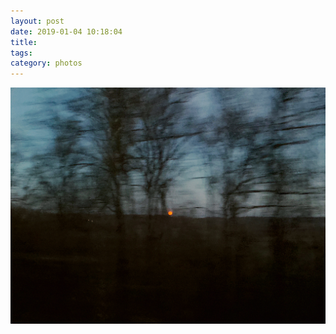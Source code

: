 ```yaml
---
layout: post
date: 2019-01-04 10:18:04
title: 
tags:
category: photos
---
```


![title](/assets/photoblog/red-moon.jpg)
